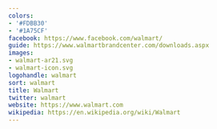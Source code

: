 ```yaml
---
colors:
- '#FDBB30'
- '#1A75CF'
facebook: https://www.facebook.com/walmart/
guide: https://www.walmartbrandcenter.com/downloads.aspx
images:
- walmart-ar21.svg
- walmart-icon.svg
logohandle: walmart
sort: walmart
title: Walmart
twitter: walmart
website: https://www.walmart.com
wikipedia: https://en.wikipedia.org/wiki/Walmart
---
```

